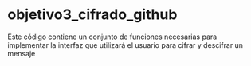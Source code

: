 # objetivo3_cifrado_github
Este código contiene un conjunto de funciones necesarias para implementar la interfaz que utilizará el usuario para cifrar y descifrar un mensaje 
